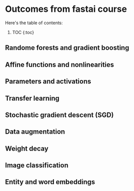 # Outcomes from fastai course

Here's the table of contents:

1. TOC
{:toc}

## Randome forests and gradient boosting

## Affine functions and nonlinearities

## Parameters and activations

## Transfer learning

## Stochastic gradient descent (SGD)

## Data augmentation

## Weight decay

## Image classification

## Entity and word embeddings



